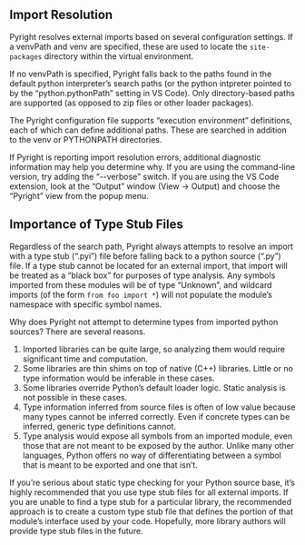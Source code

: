 ## Import Resolution

Pyright resolves external imports based on several configuration settings. If a venvPath and venv are specified, these are used to locate the `site-packages` directory within the virtual environment.

If no venvPath is specified, Pyright falls back to the paths found in the default python interpreter’s search paths (or the python intpreter pointed to by the “python.pythonPath” setting in VS Code). Only directory-based paths are supported (as opposed to zip files or other loader packages). 

The Pyright configuration file supports “execution environment” definitions, each of which can define additional paths. These are searched in addition to the venv or PYTHONPATH directories.

If Pyright is reporting import resolution errors, additional diagnostic information may help you determine why. If you are using the command-line version, try adding the “--verbose” switch. If you are using the VS Code extension, look at the “Output” window (View -> Output) and choose the “Pyright” view from the popup menu.


## Importance of Type Stub Files

Regardless of the search path, Pyright always attempts to resolve an import with a type stub (“.pyi”) file before falling back to a python source (“.py”) file. If a type stub cannot be located for an external import, that import will be treated as a “black box” for purposes of type analysis. Any symbols imported from these modules will be of type “Unknown”, and wildcard imports (of the form `from foo import *`) will not populate the module’s namespace with specific symbol names.

Why does Pyright not attempt to determine types from imported python sources? There are several reasons.

1. Imported libraries can be quite large, so analyzing them would require significant time and computation.
2. Some libraries are thin shims on top of native (C++) libraries. Little or no type information would be inferable in these cases.
3. Some libraries override Python’s default loader logic. Static analysis is not possible in these cases.
4. Type information inferred from source files is often of low value because many types cannot be inferred correctly. Even if concrete types can be inferred, generic type definitions cannot.
5. Type analysis would expose all symbols from an imported module, even those that are not meant to be exposed by the author. Unlike many other languages, Python offers no way of differentiating between a symbol that is meant to be exported and one that isn’t.

If you’re serious about static type checking for your Python source base, it’s highly recommended that you use type stub files for all external imports. If you are unable to find a type stub for a particular library, the recommended approach is to create a custom type stub file that defines the portion of that module’s interface used by your code. Hopefully, more library authors will provide type stub files in the future.

